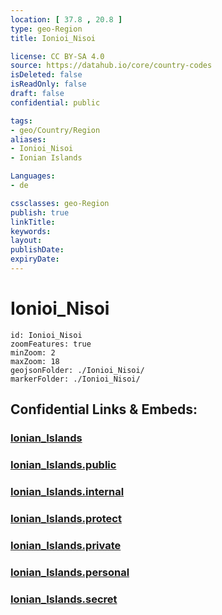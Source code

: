 ```yaml
---
location: [ 37.8 , 20.8 ] 
type: geo-Region
title: Ionioi_Nisoi

license: CC BY-SA 4.0
source: https://datahub.io/core/country-codes
isDeleted: false
isReadOnly: false
draft: false
confidential: public

tags:
- geo/Country/Region
aliases:
- Ionioi_Nisoi
- Ionian Islands

Languages:
- de

cssclasses: geo-Region
publish: true
linkTitle: 
keywords: 
layout: 
publishDate: 
expiryDate: 
---
```


# Ionioi_Nisoi

```leaflet
id: Ionioi_Nisoi
zoomFeatures: true 
minZoom: 2 
maxZoom: 18
geojsonFolder: ./Ionioi_Nisoi/
markerFolder: ./Ionioi_Nisoi/
```


## Confidential Links & Embeds: 

### [Ionian_Islands](/_Standards/Earth/Continent/Europe/Europe~South/Greece/Regions-Greek/Ionian_Islands.md) 

### [Ionian_Islands.public](/_public/Earth/Continent/Europe/Europe~South/Greece/Regions-Greek/Ionian_Islands.public.md) 

### [Ionian_Islands.internal](/_internal/Earth/Continent/Europe/Europe~South/Greece/Regions-Greek/Ionian_Islands.internal.md) 

### [Ionian_Islands.protect](/_protect/Earth/Continent/Europe/Europe~South/Greece/Regions-Greek/Ionian_Islands.protect.md) 

### [Ionian_Islands.private](/_private/Earth/Continent/Europe/Europe~South/Greece/Regions-Greek/Ionian_Islands.private.md) 

### [Ionian_Islands.personal](/_personal/Earth/Continent/Europe/Europe~South/Greece/Regions-Greek/Ionian_Islands.personal.md) 

### [Ionian_Islands.secret](/_secret/Earth/Continent/Europe/Europe~South/Greece/Regions-Greek/Ionian_Islands.secret.md)

